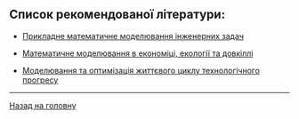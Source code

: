 <!--RELEASE-->

## Список рекомендованої літератури:

- [Прикладне математичне моделювання інженерних задач](Applied%20Mathematical%20Modelling%20of%20Engineering%20Problems.pdf)

- [Математичне моделювання в економіці, екології та довкіллі](Mathematical%20Modeling%20in%20Economics,%20Ecology%20and%20the%20Environment.pdf)

- [Моделювання та оптимізація життєвого циклу технологічного прогресу](Modeling%20and%20Optimization%20of%20the%20Lifetime%20of%20Technologies.pdf)

---

[Назад на головну](../README.md)